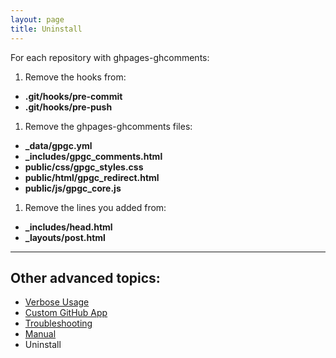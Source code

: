 ```yaml
---
layout: page
title: Uninstall
---
```


For each repository with ghpages-ghcomments:

 1. Remove the hooks from:
  * **.git/hooks/pre-commit**
  * **.git/hooks/pre-push**
 1. Remove the ghpages-ghcomments files:
  * **_data/gpgc.yml**
  * **\_includes/gpgc_comments.html**
  * **public/css/gpgc_styles.css**
  * **public/html/gpgc_redirect.html**
  * **public/js/gpgc_core.js**
 1. Remove the lines you added from:
  * **_includes/head.html**
  * **_layouts/post.html**

---

## Other advanced topics:

* [Verbose Usage](../verbose-usage)
* [Custom GitHub App](../custom-github-app)
* [Troubleshooting](../troubleshooting)
* [Manual](../manual)
* Uninstall
